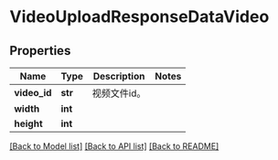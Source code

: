 # VideoUploadResponseDataVideo

## Properties
Name | Type | Description | Notes
------------ | ------------- | ------------- | -------------
**video_id** | **str** | 视频文件id。 | 
**width** | **int** |  | 
**height** | **int** |  | 

[[Back to Model list]](../README.md#documentation-for-models) [[Back to API list]](../README.md#documentation-for-api-endpoints) [[Back to README]](../README.md)

